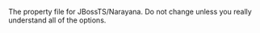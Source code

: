 The property file for JBossTS/Narayana. Do not change unless you really understand all of the options.
